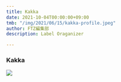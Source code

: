 ```yaml
---
title: Kakka
date: 2021-10-04T00:00:00+09:00
tmb: "/img/2021/06/15/kakka-profile.jpeg"
author: FTZ編集部
description: Label Oraganizer

---
```

### Kakka

![](/img/2021/06/15/kakka-profile.jpeg)